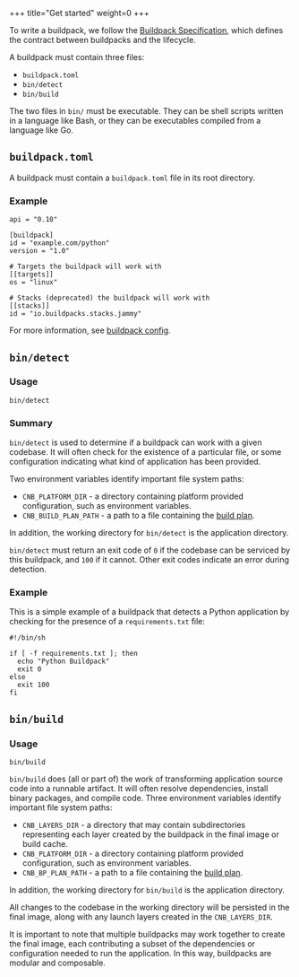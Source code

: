 +++
title="Get started"
weight=0
+++

To write a buildpack, we follow the [Buildpack Specification](https://github.com/buildpacks/spec/blob/main/buildpack.md),
which defines the contract between buildpacks and the lifecycle.

<!--more-->

A buildpack must contain three files:

* `buildpack.toml`
* `bin/detect`
* `bin/build`

The two files in `bin/` must be executable.
They can be shell scripts written in a language like Bash,
or they can be executables compiled from a language like Go.

## `buildpack.toml`

A buildpack must contain a `buildpack.toml` file in its root directory.

### Example

```
api = "0.10"

[buildpack]
id = "example.com/python"
version = "1.0"

# Targets the buildpack will work with
[[targets]]
os = "linux"

# Stacks (deprecated) the buildpack will work with
[[stacks]]
id = "io.buildpacks.stacks.jammy"
```

For more information, see [buildpack config](/docs/reference/config/buildpack-config).

## `bin/detect`

### Usage

```
bin/detect
```

### Summary

`bin/detect` is used to determine if a buildpack can work with a given codebase.
It will often check for the existence of a particular file,
or some configuration indicating what kind of application has been provided.

Two environment variables identify important file system paths:

* `CNB_PLATFORM_DIR` - a directory containing platform provided configuration, such as environment variables.
* `CNB_BUILD_PLAN_PATH` - a path to a file containing the [build plan].

In addition, the working directory for `bin/detect` is the application directory.

`bin/detect` must return an exit code of `0` if the codebase can be serviced by this buildpack,
and `100` if it cannot.
Other exit codes indicate an error during detection.

### Example

This is a simple example of a buildpack that detects a Python application
by checking for the presence of a `requirements.txt` file:

```
#!/bin/sh

if [ -f requirements.txt ]; then
  echo "Python Buildpack"
  exit 0
else
  exit 100
fi
```

## `bin/build`

### Usage

```
bin/build
```

`bin/build` does (all or part of) the work of transforming application source code into a runnable artifact.
It will often resolve dependencies, install binary packages, and compile code.
Three environment variables identify important file system paths:

* `CNB_LAYERS_DIR` - a directory that may contain subdirectories representing each layer created by the buildpack in the final image or build cache.
* `CNB_PLATFORM_DIR` - a directory containing platform provided configuration, such as environment variables.
* `CNB_BP_PLAN_PATH` - a path to a file containing the [build plan].

In addition, the working directory for `bin/build` is the application directory.

All changes to the codebase in the working directory will be persisted in the final image,
along with any launch layers created in the `CNB_LAYERS_DIR`.

It is important to note that multiple buildpacks may work together to create the final image,
each contributing a subset of the dependencies or configuration needed to run the application.
In this way, buildpacks are modular and composable.

[build plan]: /docs/for-buildpack-authors/how-to/write-buildpacks/use-build-plan